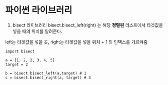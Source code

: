# 파이썬 라이브러리

1. bisect 라이브러리
bisect.bisect_left(right) 는 해당 **정렬된** 리스트에서 타겟값을 넣을 때의 위치를 알려준다.

left는 타겟값을 넣을 곳,
right는 타겟값을 넣을 위치 + 1 의 인덱스를 가르켜줌
```
import bisect

a = [1, 2, 2, 3, 4, 5]
target = 2

b = bisect.bisect_left(a,target) # 1
c = bisect.bisect_right(a, target) # 3

```